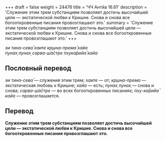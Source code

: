 +++
draft = false
weight = 24476
title = 'ЧЧ Антйа 16.61'
description = 'Служение этим трем субстанциям позволяет достичь высочайшей цели — экстатической любви к Кришне. Снова и снова все богооткровенные писания провозглашают это.'
summary = 'Служение этим трем субстанциям позволяет достичь высочайшей цели — экстатической любви к Кришне. Снова и снова все богооткровенные писания провозглашают это.'
+++

_эи тина-сева̄ хаите кр̣шн̣а-према̄ хайа  
пунах̣ пунах̣ сарва-ш́а̄стре пхука̄рийа̄ кайа_

## Пословный перевод

_эи_ _тина_\-_сева̄_ — служения этим трем; _хаите_ — от; _кр̣шн̣а_\-_према_ — экстатическая любовь к Кришне; _хайа_ — есть; _пунах̣_ _пунах̣_ — снова и снова; _сарва_\-_ш́а̄стре_ — во всех богооткровенных писаниях; _пху_\-_ка̄рийа̄_ _кайа_ — провозглашается.

## Перевод

**Служение этим трем субстанциям позволяет достичь высочайшей цели — экстатической любви к Кришне. Снова и снова все богооткровенные писания провозглашают это.**

